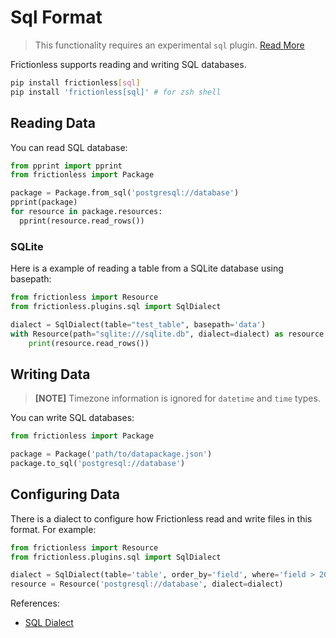 # Sql Format

> This functionality requires an experimental `sql` plugin. [Read More](../../references/plugins-reference.md)

Frictionless supports reading and writing SQL databases.

```bash title="CLI"
pip install frictionless[sql]
pip install 'frictionless[sql]' # for zsh shell
```

## Reading Data

You can read SQL database:

```python title="Python"
from pprint import pprint
from frictionless import Package

package = Package.from_sql('postgresql://database')
pprint(package)
for resource in package.resources:
  pprint(resource.read_rows())
```

### SQLite

Here is a example of reading a table from a SQLite database using basepath:

```python title="Python"
from frictionless import Resource
from frictionless.plugins.sql import SqlDialect

dialect = SqlDialect(table="test_table", basepath='data')
with Resource(path="sqlite:///sqlite.db", dialect=dialect) as resource:
    print(resource.read_rows())
```

## Writing Data

> **[NOTE]** Timezone information is ignored for `datetime` and `time` types.

You can write SQL databases:

```python title="Python"
from frictionless import Package

package = Package('path/to/datapackage.json')
package.to_sql('postgresql://database')
```

## Configuring Data

There is a dialect to configure how Frictionless read and write files in this format. For example:

```python
from frictionless import Resource
from frictionless.plugins.sql import SqlDialect

dialect = SqlDialect(table='table', order_by='field', where='field > 20')
resource = Resource('postgresql://database', dialect=dialect)
```

References:
- [SQL Dialect](../../references/formats-reference.md#sql)
